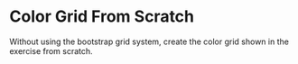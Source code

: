 # Color Grid From Scratch

Without using the bootstrap grid system, create the color grid shown in the exercise from scratch.
